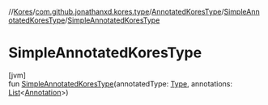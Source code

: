 //[Kores](../../../../index.md)/[com.github.jonathanxd.kores.type](../../index.md)/[AnnotatedKoresType](../index.md)/[SimpleAnnotatedKoresType](index.md)/[SimpleAnnotatedKoresType](-simple-annotated-kores-type.md)

# SimpleAnnotatedKoresType

[jvm]\
fun [SimpleAnnotatedKoresType](-simple-annotated-kores-type.md)(annotatedType: [Type](https://docs.oracle.com/javase/8/docs/api/java/lang/reflect/Type.html), annotations: [List](https://kotlinlang.org/api/latest/jvm/stdlib/kotlin.collections/-list/index.html)<[Annotation](../../../com.github.jonathanxd.kores.base/-annotation/index.md)>)
